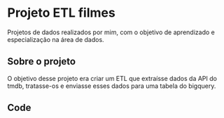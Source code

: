 # Projeto ETL filmes
Projetos de dados realizados por mim, com o objetivo de aprendizado e especialização na área de dados. 

## Sobre o projeto
O objetivo desse projeto era criar um ETL que extraísse dados da API do tmdb, tratasse-os e enviasse esses dados para uma tabela do bigquery. 

## Code

